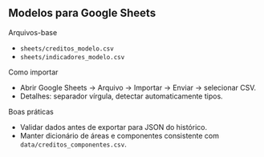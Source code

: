 ## Modelos para Google Sheets

Arquivos-base
- `sheets/creditos_modelo.csv`
- `sheets/indicadores_modelo.csv`

Como importar
- Abrir Google Sheets → Arquivo → Importar → Enviar → selecionar CSV.
- Detalhes: separador vírgula, detectar automaticamente tipos.

Boas práticas
- Validar dados antes de exportar para JSON do histórico.
- Manter dicionário de áreas e componentes consistente com `data/creditos_componentes.csv`.


